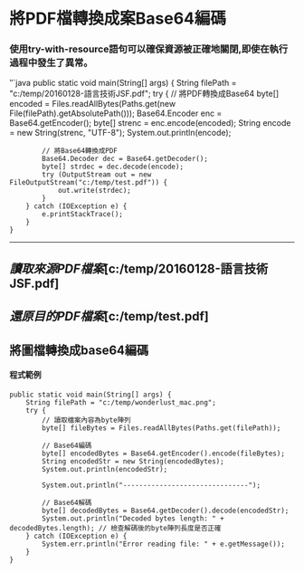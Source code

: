 # 將PDF檔轉換成案Base64編碼
### 使用try-with-resource語句可以確保資源被正確地關閉,即使在執行過程中發生了異常。
‵‵`java
    public static void main(String[] args) {
        String filePath = "c:/temp/20160128-語言技術JSF.pdf";
        try {
            // 將PDF轉換成Base64
            byte[] encoded = Files.readAllBytes(Paths.get(new File(filePath).getAbsolutePath()));
            Base64.Encoder enc = Base64.getEncoder();
            byte[] strenc = enc.encode(encoded);
            String encode = new String(strenc, "UTF-8");
            System.out.println(encode);

            // 將Base64轉換成PDF
            Base64.Decoder dec = Base64.getDecoder();
            byte[] strdec = dec.decode(encode);
            try (OutputStream out = new FileOutputStream("c:/temp/test.pdf")) {
                out.write(strdec);
            }
        } catch (IOException e) {
            e.printStackTrace();
        }
    }
---
*讀取來源PDF檔案*[c:/temp/20160128-語言技術JSF.pdf]
---
*還原目的PDF檔案*[c:/temp/test.pdf]
---
## 將圖檔轉換成base64編碼
#### 程式範例
    public static void main(String[] args) {
        String filePath = "c:/temp/wonderlust_mac.png";
        try {
            // 讀取檔案內容為byte陣列
            byte[] fileBytes = Files.readAllBytes(Paths.get(filePath));

            // Base64編碼
            byte[] encodedBytes = Base64.getEncoder().encode(fileBytes);
            String encodedStr = new String(encodedBytes);
            System.out.println(encodedStr);

            System.out.println("-------------------------------");

            // Base64解碼
            byte[] decodedBytes = Base64.getDecoder().decode(encodedStr);
            System.out.println("Decoded bytes length: " + decodedBytes.length); // 檢查解碼後的byte陣列長度是否正確
        } catch (IOException e) {
            System.err.println("Error reading file: " + e.getMessage());
        }
    }
